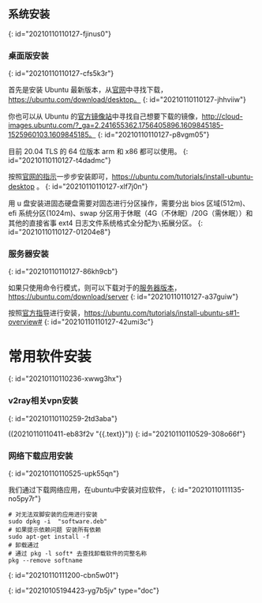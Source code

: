 ## 系统安装
{: id="20210110110127-fjinus0"}

### 桌面版安装
{: id="20210110110127-cfs5k3r"}

首先是安装 Ubuntu 最新版本，从[官网](https://ubuntu.com/download/desktop)中寻找下载，https://ubuntu.com/download/desktop。
{: id="20210110110127-jhhviiw"}

你也可以从 Ubuntu 的[官方镜像站](http://cloud-images.ubuntu.com/?_ga=2.241655362.1756405896.1609845185-1525960103.1609845185)中寻找自己想要下载的镜像，http://cloud-images.ubuntu.com/?_ga=2.241655362.1756405896.1609845185-1525960103.1609845185。
{: id="20210110110127-p8vgm05"}

目前 20.04 TLS 的 64 位版本 arm 和 x86 都可以使用。
{: id="20210110110127-t4dadmc"}

按照[官网的指示](https://ubuntu.com/tutorials/install-ubuntu-desktop)一步步安装即可，https://ubuntu.com/tutorials/install-ubuntu-desktop 。
{: id="20210110110127-xlf7j0n"}

用 u 盘安装进固态硬盘需要对固态进行分区操作，需要分出 bios 区域(512m)、efi 系统分区(1024m)、swap 分区用于休眠（4G（不休眠）/20G（需休眠））和其他的直接省事 ext4 日志文件系统格式全分配为`\`拓展分区。
{: id="20210110110127-01204e8"}

### 服务器安装
{: id="20210110110127-86kh9cb"}

如果只使用命令行模式，则可以下载对于的[服务器版本](https://ubuntu.com/download/server)，https://ubuntu.com/download/server
{: id="20210110110127-a37guiw"}

按照[官方指导](https://ubuntu.com/tutorials/install-ubuntu-server#1-overview)进行安装，https://ubuntu.com/tutorials/install-ubuntu-s#1-overview#
{: id="20210110110127-42umi3c"}

# 常用软件安装
{: id="20210110110236-xwwg3hx"}

### v2ray相关vpn安装
{: id="20210110110259-2td3aba"}

((20210110110411-eb83f2v "{{.text}}"))
{: id="20210110110529-308o66f"}

### 网络下载应用安装
{: id="20210110110525-upk55qn"}

我们通过下载网络应用，在ubuntu中安装对应软件，
{: id="20210110111135-no5py7r"}

```
# 对无法双脚安装的应用进行安装
sudo dpkg -i  "software.deb"
# 如果提示依赖问题 安装所有依赖
sudo apt-get install -f
# 卸载通过
# 通过 pkg -l soft* 去查找卸载软件的完整名称
pkg --remove softname

```
{: id="20210110111200-cbn5w01"}


{: id="20210105194423-yg7b5jv" type="doc"}
